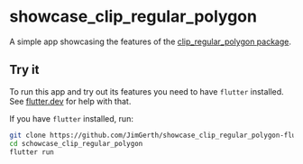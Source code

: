 # showcase_clip_regular_polygon

A simple app showcasing the features of the [clip_regular_polygon package](https://github.com/JimGerth/clip_regular_polygon-flutter).

## Try it

To run this app and try out its features you need to have `flutter` installed.
See [flutter.dev](https://flutter.dev/docs/get-started/install) for help with that.

If you have `flutter` installed, run:
```bash
git clone https://github.com/JimGerth/showcase_clip_regular_polygon-flutter.git
cd schowcase_clip_regular_polygon
flutter run
```
